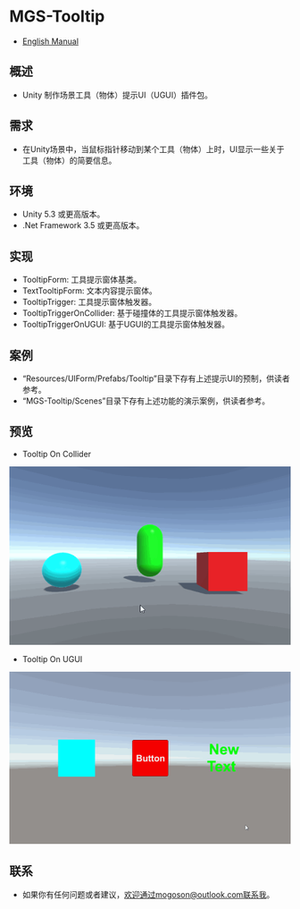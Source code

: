 ﻿# MGS-Tooltip
- [English Manual](./README.md)

## 概述
- Unity 制作场景工具（物体）提示UI（UGUI）插件包。

## 需求
- 在Unity场景中，当鼠标指针移动到某个工具（物体）上时，UI显示一些关于工具（物体）的简要信息。

## 环境
- Unity 5.3 或更高版本。
- .Net Framework 3.5 或更高版本。

## 实现
- TooltipForm: 工具提示窗体基类。
- TextTooltipForm: 文本内容提示窗体。
- TooltipTrigger: 工具提示窗体触发器。
- TooltipTriggerOnCollider: 基于碰撞体的工具提示窗体触发器。
- TooltipTriggerOnUGUI: 基于UGUI的工具提示窗体触发器。

## 案例
- “Resources/UIForm/Prefabs/Tooltip”目录下存有上述提示UI的预制，供读者参考。
- “MGS-Tooltip/Scenes”目录下存有上述功能的演示案例，供读者参考。

## 预览
- Tooltip On Collider

![Tooltip On Collider](./Attachment/README_Image/TooltipOnCollider.gif)

- Tooltip On UGUI

![Tooltip On UGUI](./Attachment/README_Image/TooltipOnUGUI.gif)

## 联系
- 如果你有任何问题或者建议，欢迎通过mogoson@outlook.com联系我。
